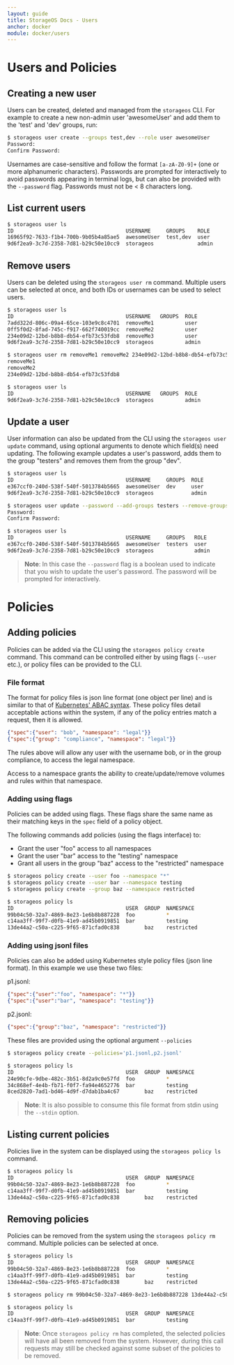 ```yaml
---
layout: guide
title: StorageOS Docs - Users
anchor: docker
module: docker/users
---
```


# Users and Policies

## Creating a new user

Users can be created, deleted and managed from the `storageos` CLI. For example to create a new non-admin user 'awesomeUser' and add them to the 'test' and 'dev' groups, run:

```bash
$ storageos user create --groups test,dev --role user awesomeUser
Password:
Confirm Password:
```

Usernames are case-sensitive and follow the format `[a-zA-Z0-9]+` (one or more alphanumeric characters).
Passwords are prompted for interactively to avoid passwords appearing in terminal logs, but can also be provided with the `--password` flag.
Passwords must not be < 8 characters long.

## List current users

```bash
$ storageos user ls
ID                                    USERNAME     GROUPS    ROLE
16965f92-7633-f1b4-700b-9b05b4a85ae5  awesomeUser  test,dev  user
9d6f2ea9-3c7d-2358-7d81-b29c50e10cc9  storageos              admin
```

## Remove users

Users can be deleted using the `storageos user rm` command. Multiple users can be selected at once, and both IDs or usernames can be used to select users.

```bash
$ storageos user ls
ID                                    USERNAME   GROUPS  ROLE
7add322d-806c-09a4-65ce-103e9c8c4701  removeMe1          user
0ff5f0d2-8fad-745c-f917-662f740019cc  removeMe2          user
234e09d2-12bd-b8b8-db54-efb73c53fdb8  removeMe3          user
9d6f2ea9-3c7d-2358-7d81-b29c50e10cc9  storageos          admin

$ storageos user rm removeMe1 removeMe2 234e09d2-12bd-b8b8-db54-efb73c53fdb8
removeMe1
removeMe2
234e09d2-12bd-b8b8-db54-efb73c53fdb8

$ storageos user ls
ID                                    USERNAME   GROUPS  ROLE
9d6f2ea9-3c7d-2358-7d81-b29c50e10cc9  storageos          admin
```

## Update a user

User information can also be updated from the CLI using the `storageos user update` command, using optional arguments to denote which field(s) need updating.
The following example updates a user's password, adds them to the group "testers" and removes them from the group "dev".

```bash
$ storageos user ls
ID                                    USERNAME     GROUPS  ROLE
e367ccf0-240d-538f-540f-5013784b5665  awesomeUser  dev     user
9d6f2ea9-3c7d-2358-7d81-b29c50e10cc9  storageos            admin

$ storageos user update --password --add-groups testers --remove-groups dev awesomeUser
Password:
Confirm Password:

$ storageos user ls
ID                                    USERNAME     GROUPS   ROLE
e367ccf0-240d-538f-540f-5013784b5665  awesomeUser  testers  user
9d6f2ea9-3c7d-2358-7d81-b29c50e10cc9  storageos             admin
```

>**Note**: In this case the `--password` flag is a boolean used to indicate that you wish to update the user's password.
The password will be prompted for interactively.

# Policies

## Adding policies

Policies can be added via the CLI using the `storageos policy create` command.
This command can be controlled either by using flags (`--user` etc.), or policy
files can be provided to the CLI.


### File format

The format for policy files is json line format (one object per line) and is similar to that of [Kubernetes' ABAC syntax](https://kubernetes.io/docs/admin/authorization/abac/).
These policy files detail acceptable actions within the system, if any of the policy entries match a request, then it is allowed.

```json
{"spec":{"user": "bob", "namespace": "legal"}}
{"spec":{"group": "compliance", "namespace": "legal"}}
```

The rules above will allow any user with the username bob, or in the group compliance, to access the legal namespace.

Access to a namespace grants the ability to create/update/remove volumes and rules within that namespace.


### Adding using flags
Policies can be added using flags. These flags share the same name as their matching keys in the `spec` field of a policy object.

The following commands add policies (using the flags interface) to:
- Grant the user "foo" access to all namespaces
- Grant the user "bar" access to the "testing" namespace
- Grant all users in the group "baz" access to the "restricted" namespace

```bash
$ storageos policy create --user foo --namespace "*"
$ storageos policy create --user bar --namespace testing
$ storageos policy create --group baz --namespace restricted

$ storageos policy ls
ID                                    USER  GROUP  NAMESPACE
99b04c50-32a7-4869-8e23-1e6b8b887228  foo          *
c14aa3ff-99f7-d0fb-41e9-ad45b0919851  bar          testing
13de44a2-c50a-c225-9f65-871cfad0c838        baz    restricted
```

### Adding using jsonl files
Policies can also be added using Kubernetes style policy files (json line format). In this example we use these two files:

p1.jsonl:
```json
{"spec":{"user":"foo", "namespace": "*"}}
{"spec":{"user":"bar", "namespace": "testing"}}
```

p2.jsonl:
```json
{"spec":{"group":"baz", "namespace": "restricted"}}
```

These files are provided using the optional argument `--policies`
```bash
$ storageos policy create --policies='p1.jsonl,p2.jsonl'

$ storageos policy ls
ID                                    USER  GROUP  NAMESPACE
24e90cfe-9dbe-482c-3b51-8d2a9c0e57fd  foo          *
34c868ef-4e4b-fb71-f0f7-fa94e4652776  bar          testing
8ced2820-7ad1-bd46-4d9f-d7dab1ba4c67        baz    restricted
```

>**Note**: It is also possible to consume this file format from stdin using the `--stdin` option.

## Listing current policies
Policies live in the system can be displayed using the `storageos policy ls` command.

```bash
$ storageos policy ls
ID                                    USER  GROUP  NAMESPACE
99b04c50-32a7-4869-8e23-1e6b8b887228  foo          *
c14aa3ff-99f7-d0fb-41e9-ad45b0919851  bar          testing
13de44a2-c50a-c225-9f65-871cfad0c838        baz    restricted
```

## Removing policies
Policies can be removed from the system using the `storageos policy rm` command. Multiple policies can be selected at once.

```bash
$ storageos policy ls
ID                                    USER  GROUP  NAMESPACE
99b04c50-32a7-4869-8e23-1e6b8b887228  foo          *
c14aa3ff-99f7-d0fb-41e9-ad45b0919851  bar          testing
13de44a2-c50a-c225-9f65-871cfad0c838        baz    restricted

$ storageos policy rm 99b04c50-32a7-4869-8e23-1e6b8b887228 13de44a2-c50a-c225-9f65-871cfad0c838

$ storageos policy ls
ID                                    USER  GROUP  NAMESPACE
c14aa3ff-99f7-d0fb-41e9-ad45b0919851  bar          testing
```

>**Note**: Once `storageos policy rm` has completed, the selected policies will have all been removed from the system.
However, during this call requests may still be checked against some subset of the policies to be removed.
